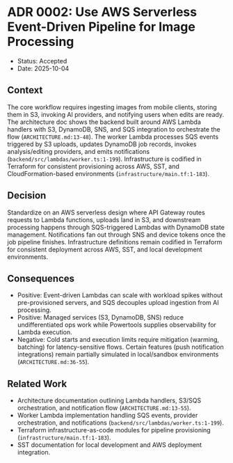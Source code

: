 # ADR 0002: Use AWS Serverless Event-Driven Pipeline for Image Processing

- Status: Accepted
- Date: 2025-10-04

## Context
The core workflow requires ingesting images from mobile clients, storing them in S3, invoking AI providers, and notifying users when edits are ready. The architecture doc shows the backend built around AWS Lambda handlers with S3, DynamoDB, SNS, and SQS integration to orchestrate the flow (`ARCHITECTURE.md:13-48`). The worker Lambda processes SQS events triggered by S3 uploads, updates DynamoDB job records, invokes analysis/editing providers, and emits notifications (`backend/src/lambdas/worker.ts:1-199`). Infrastructure is codified in Terraform for consistent provisioning across AWS, SST, and CloudFormation-based environments (`infrastructure/main.tf:1-183`).

## Decision
Standardize on an AWS serverless design where API Gateway routes requests to Lambda functions, uploads land in S3, and downstream processing happens through SQS-triggered Lambdas with DynamoDB state management. Notifications fan out through SNS and device tokens once the job pipeline finishes. Infrastructure definitions remain codified in Terraform for consistent deployment across AWS, SST, and local development environments.

## Consequences
- Positive: Event-driven Lambdas can scale with workload spikes without pre-provisioned servers, and SQS decouples upload ingestion from AI processing.
- Positive: Managed services (S3, DynamoDB, SNS) reduce undifferentiated ops work while Powertools supplies observability for Lambda execution.
- Negative: Cold starts and execution limits require mitigation (warming, batching) for latency-sensitive flows. Certain features (push notification integrations) remain partially simulated in local/sandbox environments (`ARCHITECTURE.md:36-55`).

## Related Work
- Architecture documentation outlining Lambda handlers, S3/SQS orchestration, and notification flow (`ARCHITECTURE.md:13-55`).
- Worker Lambda implementation handling SQS events, provider orchestration, and notifications (`backend/src/lambdas/worker.ts:1-199`).
- Terraform infrastructure-as-code modules for pipeline provisioning (`infrastructure/main.tf:1-183`).
- SST documentation for local development and AWS deployment integration.
